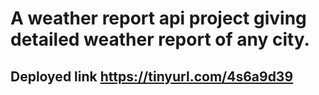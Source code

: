 # A weather report api project giving detailed weather report of any city.
## Deployed link https://tinyurl.com/4s6a9d39
